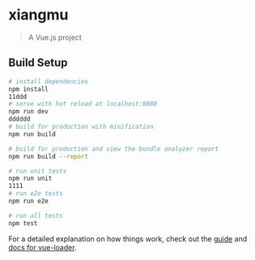# xiangmu

> A Vue.js project

## Build Setup

``` bash
# install dependencies
npm install
11ddd
# serve with hot reload at localhost:8080
npm run dev
dddddd
# build for production with minification
npm run build

# build for production and view the bundle analyzer report
npm run build --report

# run unit tests
npm run unit
1111
# run e2e tests
npm run e2e

# run all tests
npm test
```

For a detailed explanation on how things work, check out the [guide](http://vuejs-templates.github.io/webpack/) and [docs for vue-loader](http://vuejs.github.io/vue-loader).
